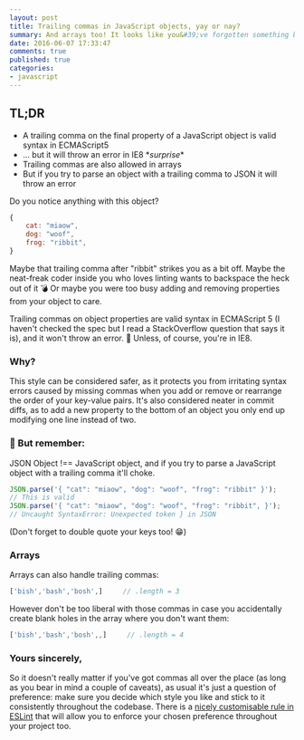 ```yaml
---
layout: post
title: Trailing commas in JavaScript objects, yay or nay?
summary: And arrays too! It looks like you&#39;ve forgotten something but does it really matter?
date: 2016-06-07 17:33:47
comments: true
published: true
categories:
- javascript
---
```


## TL;DR

* A trailing comma on the final property of a JavaScript object is valid syntax in ECMAScript5
* ... but it will throw an error in IE8 \**surprise*\*
* Trailing commas are also allowed in arrays
* But if you try to parse an object with a trailing comma to JSON it will throw an error

Do you notice anything with this object?

```javascript
{
    cat: "miaow",
    dog: "woof",
    frog: "ribbit",
}
```

Maybe that trailing comma after "ribbit" strikes you as a bit off. Maybe the neat-freak coder inside you who loves linting wants to backspace the heck out of it 💣 Or maybe you were too busy adding and removing properties from your object to care.

Trailing commas on object properties are valid syntax in ECMAScript 5 (I haven't checked the spec but I read a StackOverflow question that says it is), and it won't throw an error. 🚨 Unless, of course, you're in IE8.

### Why?

This style can be considered safer, as it protects you from irritating syntax errors caused by missing commas when you add or remove or rearrange the order of your key-value pairs. It's also considered neater in commit diffs, as to add a new property to the bottom of an object you only end up modifying one line instead of two.

### 🚨 But remember:

JSON Object !== JavaScript object, and if you try to parse a JavaScript object with a trailing comma it'll choke.

```javascript
JSON.parse('{ "cat": "miaow", "dog": "woof", "frog": "ribbit" }');
// This is valid
JSON.parse('{ "cat": "miaow", "dog": "woof", "frog": "ribbit", }');
// Uncaught SyntaxError: Unexpected token } in JSON
```

(Don't forget to double quote your keys too! 😁)

### Arrays

Arrays can also handle trailing commas:

```javascript
['bish','bash','bosh',]     // .length = 3
```

However don't be too liberal with those commas in case you accidentally create blank holes in the array where you don't want them:

```javascript
['bish','bash','bosh',,]     // .length = 4
```

### Yours sincerely,

So it doesn't really matter if you've got commas all over the place (as long as you bear in mind a couple of caveats), as usual it's just a question of preference: make sure you decide which style you like and stick to it consistently throughout the codebase. There is a [nicely customisable rule in ESLint](http://eslint.org/docs/rules/comma-dangle) that will allow you to enforce your chosen preference throughout your project too.